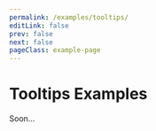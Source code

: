 ```yaml
---
permalink: /examples/tooltips/
editLink: false
prev: false
next: false
pageClass: example-page
---
```


# Tooltips Examples

Soon...
